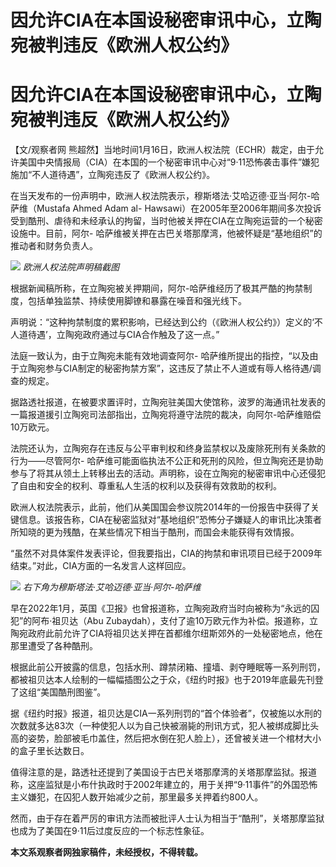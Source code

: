 # 因允许CIA在本国设秘密审讯中心，立陶宛被判违反《欧洲人权公约》

# 因允许CIA在本国设秘密审讯中心，立陶宛被判违反《欧洲人权公约》

【文/观察者网
熊超然】当地时间1月16日，欧洲人权法院（ECHR）裁定，由于允许美国中央情报局（CIA）在本国的一个秘密审讯中心对“9·11恐怖袭击事件”嫌犯施加“不人道待遇”，立陶宛违反了《欧洲人权公约》。

在当天发布的一份声明中，欧洲人权法院表示，穆斯塔法·艾哈迈德·亚当·阿尔-哈萨维（Mustafa Ahmed Adam al-
Hawsawi）在2005年至2006年期间多次投诉受到酷刑、虐待和未经承认的拘留，当时他被关押在CIA在立陶宛运营的一个秘密设施中。目前，阿尔-
哈萨维被关押在古巴关塔那摩湾，他被怀疑是“基地组织”的推动者和财务负责人。

![](https://inews.gtimg.com/om_bt/OeXfCi1mN_IrA0yJXpaCc0YkPhoTyj8-OqUZtxrZERny4AA/1000)
_欧洲人权法院声明稿截图_

根据新闻稿所称，在立陶宛被关押期间，阿尔-哈萨维经历了极其严酷的拘禁制度，包括单独监禁、持续使用脚镣和暴露在噪音和强光线下。

声明说：“这种拘禁制度的累积影响，已经达到公约（《欧洲人权公约》）定义的‘不人道待遇’，立陶宛政府通过与CIA合作触及了这一点。”

法庭一致认为，由于立陶宛未能有效地调查阿尔-
哈萨维所提出的指控，“以及由于立陶宛参与CIA制定的秘密拘禁方案”，这违反了禁止不人道或有辱人格待遇/调查的规定。

据路透社报道，在被要求置评时，立陶宛驻美国大使馆称，波罗的海通讯社发表的一篇报道援引立陶宛司法部指出，立陶宛将遵守法院的裁决，向阿尔-哈萨维赔偿10万欧元。

法院还认为，立陶宛存在违反与公平审判权和终身监禁权以及废除死刑有关条款的行为——尽管阿尔-
哈萨维可能面临执法不公正和死刑的风险，但立陶宛还是协助参与了将其从领土上转移出去的活动。声明称，设在立陶宛的秘密审讯中心还侵犯了自由和安全的权利、尊重私人生活的权利以及获得有效救助的权利。

欧洲人权法院表示，此前，他们从美国国会参议院2014年的一份报告中获得了关键信息。该报告称，CIA在秘密监狱对“基地组织”恐怖分子嫌疑人的审讯比决策者所知晓的更为残酷，在某些情况下相当于酷刑，而国会未能获得有效情报。

“虽然不对具体案件发表评论，但我要指出，CIA的拘禁和审讯项目已经于2009年结束。”对此，CIA方面的一名发言人这样回应。

![](https://inews.gtimg.com/om_bt/O5cCRgC1hSkS107_F0CyPxUckxYmQYhn1XgueE6Myna6wAA/1000)
_右下角为穆斯塔法·艾哈迈德·亚当·阿尔-哈萨维_

早在2022年1月，英国《卫报》也曾报道称，立陶宛政府当时向被称为“永远的囚犯”的阿布·祖贝达（Abu
Zubaydah），支付了逾10万欧元作为补偿。报道称，立陶宛政府此前允许了CIA将祖贝达关押在首都维尔纽斯郊外的一处秘密地点，他在那里遭受了各种酷刑。

根据此前公开披露的信息，包括水刑、蹲禁闭箱、撞墙、剥夺睡眠等一系列刑罚，都被祖贝达本人绘制的一幅幅插图公之于众，《纽约时报》也于2019年底最先刊登了这组“美国酷刑图鉴”。

据《纽约时报》报道，祖贝达是CIA一系列刑罚的“首个体验者”，仅被施以水刑的次数就多达83次（一种使犯人以为自己快被溺毙的刑讯方式，犯人被绑成脚比头高的姿势，脸部被毛巾盖住，然后把水倒在犯人脸上），还曾被关进一个棺材大小的盒子里长达数日。

值得注意的是，路透社还提到了美国设于古巴关塔那摩湾的关塔那摩监狱。报道称，这座监狱是小布什执政时于2002年建立的，用于关押“9·11事件”的外国恐怖主义嫌犯，在囚犯人数开始减少之前，那里最多关押着约800人。

然而，由于存在着严厉的审讯方法而被批评人士认为相当于“酷刑”，关塔那摩监狱也成为了美国在9·11后过度反应的一个标志性象征。

**本文系观察者网独家稿件，未经授权，不得转载。**

